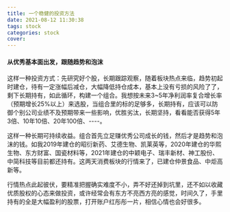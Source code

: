 ```yaml
---
title: 一个稳健的投资方法
date: 2021-08-12 11:30:38
tags: stock
categories: stock
cover: 
---
```


#### 从优秀基本面出发，跟随趋势和泡沫

这样一种投资方式：先研究好个股，长期跟踪观察，随着板块热点来临，趋势初起时建仓，待有一定涨幅后减仓，大幅降低持仓成本，基本上没有亏损的风险了了，剩下长期持有，如此循环，构建一个组合。我想按未来3~5年净利润率复合增长率（预期增长25%以上）来选股，当组合里的标的足够多，长期持有，应该可以防御个别公司业绩不及预期带来一些影响，优胜劣汰，长期坚持，看看能否获得5年3倍、10年10倍、20年100倍、----。

<!--more-->

这样一种长期可持续收益。组合首先立足赚优秀公司成长的钱，然后才是趋势和泡沫的钱。如我2019年建仓的昭衍新药、艾德生物、凯莱英等，2020年建仓的华熙生物、东方财富、国瓷材料等，2021年建仓的中颖电子、瑞丰新材、神工股份、中简科技等目前都还持有。这两天消费板块的行情来了，已建仓仲景食品、中炬高新等。

行情热点此起彼伏，要精准把握确实难度不小，弄不好还掉到坑里，还不如以收藏优质股权的心态来做投资，或许经常会有东方不亮西方亮的感觉，时间久了，手里持有的全是大幅盈利的股票，打开账户红彤彤一片，相信心情也会好很多。
